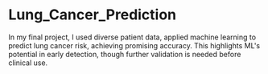 # Lung_Cancer_Prediction
In my final project, I used diverse patient data, applied machine learning to predict lung cancer risk, achieving promising accuracy. This highlights ML's potential in early detection, though further validation is needed before clinical use.
